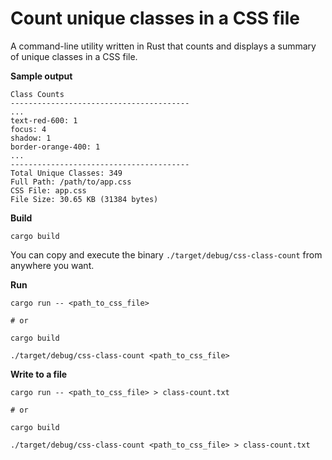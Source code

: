 # Count unique classes in a CSS file

A command-line utility written in Rust that counts and displays a summary of unique classes in a CSS file.

**Sample output**

```
Class Counts
----------------------------------------
...
text-red-600: 1
focus: 4
shadow: 1
border-orange-400: 1
...
----------------------------------------
Total Unique Classes: 349
Full Path: /path/to/app.css
CSS File: app.css
File Size: 30.65 KB (31384 bytes)
```

**Build**

```shell
cargo build
```

You can copy and execute the binary `./target/debug/css-class-count` from anywhere you want.

**Run**

```shell
cargo run -- <path_to_css_file>

# or

cargo build

./target/debug/css-class-count <path_to_css_file>
```

**Write to a file**

```shell
cargo run -- <path_to_css_file> > class-count.txt

# or

cargo build

./target/debug/css-class-count <path_to_css_file> > class-count.txt
```

